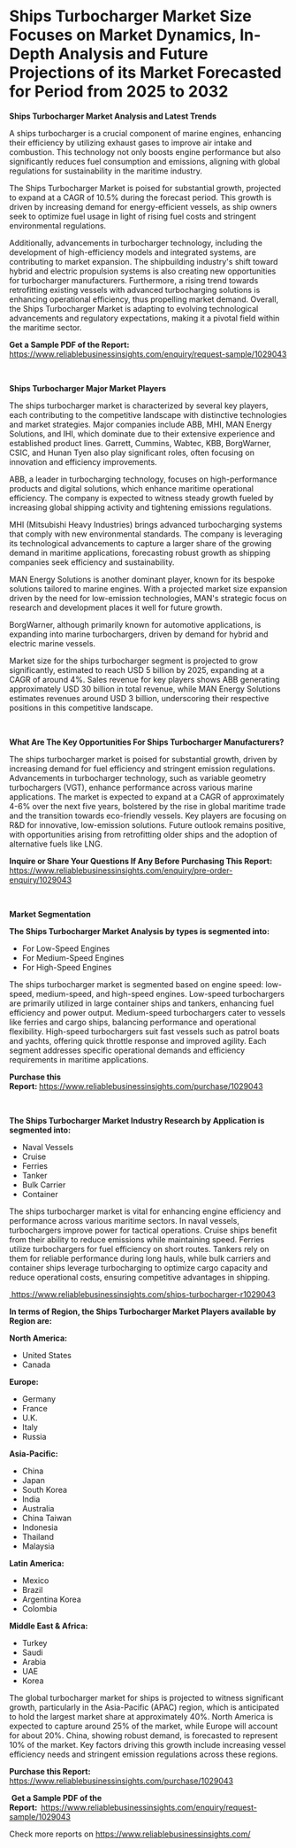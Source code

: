 <p><h1>Ships Turbocharger Market Size Focuses on Market Dynamics, In-Depth Analysis and Future Projections of its Market Forecasted for Period from 2025 to 2032</h1></p><p><strong>Ships Turbocharger Market Analysis and Latest Trends</strong></p>
<p><p>A ships turbocharger is a crucial component of marine engines, enhancing their efficiency by utilizing exhaust gases to improve air intake and combustion. This technology not only boosts engine performance but also significantly reduces fuel consumption and emissions, aligning with global regulations for sustainability in the maritime industry.</p><p>The Ships Turbocharger Market is poised for substantial growth, projected to expand at a CAGR of 10.5% during the forecast period. This growth is driven by increasing demand for energy-efficient vessels, as ship owners seek to optimize fuel usage in light of rising fuel costs and stringent environmental regulations. </p><p>Additionally, advancements in turbocharger technology, including the development of high-efficiency models and integrated systems, are contributing to market expansion. The shipbuilding industry's shift toward hybrid and electric propulsion systems is also creating new opportunities for turbocharger manufacturers. Furthermore, a rising trend towards retrofitting existing vessels with advanced turbocharging solutions is enhancing operational efficiency, thus propelling market demand. Overall, the Ships Turbocharger Market is adapting to evolving technological advancements and regulatory expectations, making it a pivotal field within the maritime sector.</p></p>
<p><strong>Get a Sample PDF of the Report:&nbsp;</strong> <a href="https://www.reliablebusinessinsights.com/enquiry/request-sample/1029043?utm_campaign=2953&utm_medium=2&utm_source=Github&utm_content=ia&utm_term=21032025&utm_id=ships-turbocharger">https://www.reliablebusinessinsights.com/enquiry/request-sample/1029043</a></p>
<p>&nbsp;</p>
<p><strong>Ships Turbocharger Major Market Players</strong></p>
<p><p>The ships turbocharger market is characterized by several key players, each contributing to the competitive landscape with distinctive technologies and market strategies. Major companies include ABB, MHI, MAN Energy Solutions, and IHI, which dominate due to their extensive experience and established product lines. Garrett, Cummins, Wabtec, KBB, BorgWarner, CSIC, and Hunan Tyen also play significant roles, often focusing on innovation and efficiency improvements.</p><p>ABB, a leader in turbocharging technology, focuses on high-performance products and digital solutions, which enhance maritime operational efficiency. The company is expected to witness steady growth fueled by increasing global shipping activity and tightening emissions regulations.</p><p>MHI (Mitsubishi Heavy Industries) brings advanced turbocharging systems that comply with new environmental standards. The company is leveraging its technological advancements to capture a larger share of the growing demand in maritime applications, forecasting robust growth as shipping companies seek efficiency and sustainability.</p><p>MAN Energy Solutions is another dominant player, known for its bespoke solutions tailored to marine engines. With a projected market size expansion driven by the need for low-emission technologies, MAN's strategic focus on research and development places it well for future growth.</p><p>BorgWarner, although primarily known for automotive applications, is expanding into marine turbochargers, driven by demand for hybrid and electric marine vessels. </p><p>Market size for the ships turbocharger segment is projected to grow significantly, estimated to reach USD 5 billion by 2025, expanding at a CAGR of around 4%. Sales revenue for key players shows ABB generating approximately USD 30 billion in total revenue, while MAN Energy Solutions estimates revenues around USD 3 billion, underscoring their respective positions in this competitive landscape.</p></p>
<p>&nbsp;</p>
<p><strong>What Are The Key Opportunities For Ships Turbocharger Manufacturers?</strong></p>
<p><p>The ships turbocharger market is poised for substantial growth, driven by increasing demand for fuel efficiency and stringent emission regulations. Advancements in turbocharger technology, such as variable geometry turbochargers (VGT), enhance performance across various marine applications. The market is expected to expand at a CAGR of approximately 4-6% over the next five years, bolstered by the rise in global maritime trade and the transition towards eco-friendly vessels. Key players are focusing on R&D for innovative, low-emission solutions. Future outlook remains positive, with opportunities arising from retrofitting older ships and the adoption of alternative fuels like LNG.</p></p>
<p><strong>Inquire or Share Your Questions If Any Before Purchasing This Report:</strong> <a href="https://www.reliablebusinessinsights.com/enquiry/pre-order-enquiry/1029043?utm_campaign=2953&utm_medium=2&utm_source=Github&utm_content=ia&utm_term=21032025&utm_id=ships-turbocharger">https://www.reliablebusinessinsights.com/enquiry/pre-order-enquiry/1029043</a></p>
<p>&nbsp;</p>
<p><strong>Market Segmentation</strong></p>
<p><strong>The Ships Turbocharger Market Analysis by types is segmented into:</strong></p>
<p><ul><li>For Low-Speed Engines</li><li>For Medium-Speed Engines</li><li>For High-Speed Engines</li></ul></p>
<p><p>The ships turbocharger market is segmented based on engine speed: low-speed, medium-speed, and high-speed engines. Low-speed turbochargers are primarily utilized in large container ships and tankers, enhancing fuel efficiency and power output. Medium-speed turbochargers cater to vessels like ferries and cargo ships, balancing performance and operational flexibility. High-speed turbochargers suit fast vessels such as patrol boats and yachts, offering quick throttle response and improved agility. Each segment addresses specific operational demands and efficiency requirements in maritime applications.</p></p>
<p><strong>Purchase this Report:&nbsp;</strong><a href="https://www.reliablebusinessinsights.com/purchase/1029043?utm_campaign=2953&utm_medium=2&utm_source=Github&utm_content=ia&utm_term=21032025&utm_id=ships-turbocharger">https://www.reliablebusinessinsights.com/purchase/1029043</a></p>
<p>&nbsp;</p>
<p><strong>The Ships Turbocharger Market Industry Research by Application is segmented into:</strong></p>
<p><ul><li>Naval Vessels</li><li>Cruise</li><li>Ferries</li><li>Tanker</li><li>Bulk Carrier</li><li>Container</li></ul></p>
<p><p>The ships turbocharger market is vital for enhancing engine efficiency and performance across various maritime sectors. In naval vessels, turbochargers improve power for tactical operations. Cruise ships benefit from their ability to reduce emissions while maintaining speed. Ferries utilize turbochargers for fuel efficiency on short routes. Tankers rely on them for reliable performance during long hauls, while bulk carriers and container ships leverage turbocharging to optimize cargo capacity and reduce operational costs, ensuring competitive advantages in shipping.</p></p>
<p><a href="https://www.reliablebusinessinsights.com/ships-turbocharger-r1029043?utm_campaign=2953&utm_medium=2&utm_source=Github&utm_content=ia&utm_term=21032025&utm_id=ships-turbocharger">&nbsp;https://www.reliablebusinessinsights.com/ships-turbocharger-r1029043</a></p>
<p><strong>In terms of Region, the Ships Turbocharger Market Players available by Region are:</strong></p>
<p>
    <p> <strong> North America: </strong>
        <ul>
            <li>United States</li>
            <li>Canada</li>
        </ul>
        </p> 
    <p> <strong> Europe: </strong>
        <ul>
            <li>Germany</li>
            <li>France</li>
            <li>U.K.</li>
            <li>Italy</li>
            <li>Russia</li>
        </ul>
        </p> 
    <p> <strong> Asia-Pacific: </strong>
        <ul>
            <li>China</li>
            <li>Japan</li>
            <li>South Korea</li>
            <li>India</li>
            <li>Australia</li>
            <li>China Taiwan</li>
            <li>Indonesia</li>
            <li>Thailand</li>
            <li>Malaysia</li>
        </ul>
        </p> 
    <p> <strong> Latin America: </strong>
        <ul>
            <li>Mexico</li>
            <li>Brazil</li>
            <li>Argentina Korea</li>
            <li>Colombia</li>
        </ul>
        </p> 
    <p> <strong> Middle East & Africa: </strong>
        <ul>
            <li>Turkey</li>
            <li>Saudi</li>
            <li>Arabia</li>
            <li>UAE</li>
            <li>Korea</li>
        </ul>
    </p>
    </p>
<p><p>The global turbocharger market for ships is projected to witness significant growth, particularly in the Asia-Pacific (APAC) region, which is anticipated to hold the largest market share at approximately 40%. North America is expected to capture around 25% of the market, while Europe will account for about 20%. China, showing robust demand, is forecasted to represent 10% of the market. Key factors driving this growth include increasing vessel efficiency needs and stringent emission regulations across these regions.</p></p>
<p><strong>Purchase this Report: </strong><a href="https://www.reliablebusinessinsights.com/purchase/1029043?utm_campaign=2953&utm_medium=2&utm_source=Github&utm_content=ia&utm_term=21032025&utm_id=ships-turbocharger">https://www.reliablebusinessinsights.com/purchase/1029043</a></p>
<p>&nbsp;<strong>Get a Sample PDF of the Report:&nbsp;&nbsp;</strong><a href="https://www.reliablebusinessinsights.com/enquiry/request-sample/1029043?utm_campaign=2953&utm_medium=2&utm_source=Github&utm_content=ia&utm_term=21032025&utm_id=ships-turbocharger">https://www.reliablebusinessinsights.com/enquiry/request-sample/1029043</a></p>
<p><strong></strong></p>
<p>Check more reports on <a href="https://www.reliablebusinessinsights.com/?utm_campaign=2953&utm_medium=2&utm_source=Github&utm_content=ia&utm_term=21032025&utm_id=ships-turbocharger">https://www.reliablebusinessinsights.com/</a></p>